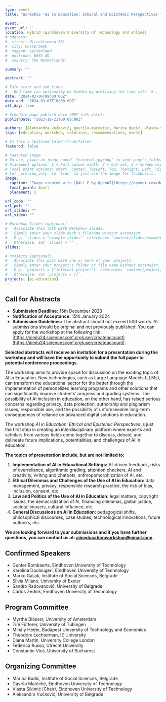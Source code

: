 ```yaml
---
type: event
title: "Workshop 'AI in Education: Ethical and Epistemic Perspectives'"

event: ''
event_url: ''
location: Hybrid (Eindhoven University of Technology and online)
# address:
#  street: Utrechtseweg 261
#  city: Oosterbeek
#  region: Gelderland
#  postcode: 6862 AK
#  country: The Netherlands

summary: ""

abstract: ""

# Talk start and end times.
#   End time can optionally be hidden by prefixing the line with `#`.
date: "2024-03-06T09:00:00Z"
date_end: "2024-03-07T18:00:00Z"
all_day: true

# Schedule page publish date (NOT talk date).
publishDate: "2023-10-21T00:00:00Z"

authors: [Aleksandra Vučković, gavrilo-marcetic, Marina Budić, vlasta-sikimic]
tags: [education, workshop, solutions, recommendations, event]

# Is this a featured talk? (true/false)
featured: false

# Featured image
# To use, place an image named `featured.jpg/png` in your page's folder.
# Placement options: 1 = Full column width, 2 = Out-set, 3 = Screen-width
# Focal point options: Smart, Center, TopLeft, Top, TopRight, Left, Right, BottomLeft, Bottom, BottomRight
# Set `preview_only` to `true` to just use the image for thumbnails.
image:
  caption: "Image created with [DALL·E by OpenAI](https://openai.com/dall-e-3)"
  focal_point: Smart
  placement: 1

url_code: ""
url_pdf: ""
url_slides: ""
url_video: ""

# Markdown Slides (optional).
#   Associate this talk with Markdown slides.
#   Simply enter your slide deck's filename without extension.
#   E.g. `slides = "example-slides"` references `content/slides/example-slides.md`.
#   Otherwise, set `slides = ""`.
slides:

# Projects (optional).
#   Associate this post with one or more of your projects.
#   Simply enter your project's folder or file name without extension.
#   E.g. `projects = ["internal-project"]` references `content/project/deep-learning/index.md`.
#   Otherwise, set `projects = []`.
projects: [ai-education]
---
```


## Call for Abstracts

- **Submission Deadline:** 15th December 2023
- **Notification of Acceptance:** 15th January 2024
- **Submission Guidelines:** The abstract should not exceed 500 words. All submissions should be original and not previously published. You can apply for the workshop at the following link: [https://aiedu24.sciencesconf.org/user/createaccount](https://aiedu24.sciencesconf.org/user/createaccount).

**Selected abstracts will receive an invitation for a presentation during the workshop and will have the opportunity to submit the full paper to potential conference proceedings.**

The workshop aims to provide space for discussion on the exciting topic of AI in Education. New technologies, such as Large Language Models (LLMs), can transform the educational sector for the better through the implementation of personalized learning programs and other solutions that can significantly improve students’ progress and grading systems. The possibility of AI inclusion in education, on the other hand, has raised serious concerns regarding privacy, data protection, authorship and plagiarism issues, responsible use, and the possibility of unforeseeable long-term consequences of reliance on advanced digital solutions in education.

The workshop *AI in Education: Ethical and Epistemic Perspectives* is just the first step in creating an interdisciplinary platform where experts and scholars from various fields come together to discuss, debate, and delineate future implications, potentialities, and challenges of AI in education.

**The topics of presentation include, but are not limited to:**

1. **Implementation of AI in Educational Settings:** AI-driven feedback, risks of overreliance, algorithmic grading, attention checkers, AI and creativity, writing and chatbots, anthropomorphization of AI, etc.
2. **Ethical Dilemmas and Challenges of the Use of AI in Education:** data management, privacy, responsible research practice, the risk of bias, inclusion, consent, etc.
3. **Law and Politics of the Use of AI in Education:** legal matters, copyright issues, the democratization of AI, financing dilemmas, global justice, societal impacts, cultural influence, etc.
4. **General Discussions on AI in Education:** pedagogical shifts, philosophical discourses, case studies, technological innovations, future outlooks, etc.
 
**We are looking forward to your submissions and if you have further questions, you can contact us at: aiineducationworkshop@gmail.com.**


## Confirmed Speakers

- Gunter Bombaerts, Eindhoven University of Technology
- Karolina Doulougeri, Eindhoven University of Technology
- Marko Galjak, Institute of Social Sciences, Belgrade
- Silvia Milano, University of Exeter
- Sandro Radovanović, University of Belgrade
- Carlos Zednik, Eindhoven University of Technology

## Program Committee

 - Myrthe Blösser, University of Amsterdam
- Tim Fütterer, University of Tübingen
- Mihály Héder, Budapest University of Technology and Economics
- Theodore Lechterman, IE University
- Diana Martin, University College London
- Federica Russo, Utrecht University
- Constantin Vică, University of Bucharest

## Organizing Committee

- Marina Budić, Institute of Social Sciences, Belgrade
- Gavrilo Marčetić, Eindhoven University of Technology
- Vlasta Sikimić (Chair), Eindhoven University of Technology
- Aleksandra Vučković, University of Belgrade